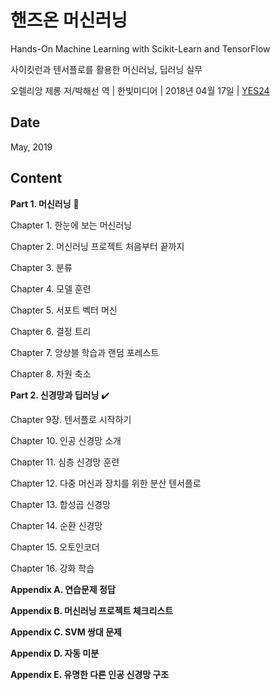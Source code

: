 # 핸즈온 머신러닝

Hands-On Machine Learning with Scikit-Learn and TensorFlow

사이킷런과 텐서플로를 활용한 머신러닝, 딥러닝 실무

오렐리앙 제롱 저/박해선 역 | 한빛미디어 | 2018년 04월 17일 | [YES24](http://www.yes24.com/Product/Goods/59878826)

## Date

May, 2019

## Content

**Part 1. 머신러닝** :construction:

Chapter 1. 한눈에 보는 머신러닝

Chapter 2. 머신러닝 프로젝트 처음부터 끝까지

Chapter 3. 분류

Chapter 4. 모델 훈련

Chapter 5. 서포트 벡터 머신

Chapter 6. 결정 트리

Chapter 7. 앙상블 학습과 랜덤 포레스트

Chapter 8. 차원 축소

**Part 2. 신경망과 딥러닝** :heavy_check_mark:

Chapter 9장. 텐서플로 시작하기

Chapter 10. 인공 신경망 소개

Chapter 11. 심층 신경망 훈련

Chapter 12. 다중 머신과 장치를 위한 분산 텐서플로

Chapter 13. 합성곱 신경망

Chapter 14. 순환 신경망

Chapter 15. 오토인코더

Chapter 16. 강화 학습

**Appendix A. 연습문제 정답**

**Appendix B. 머신러닝 프로젝트 체크리스트**

**Appendix C. SVM 쌍대 문제**

**Appendix D. 자동 미분**

**Appendix E. 유명한 다른 인공 신경망 구조**

&nbsp; &nbsp; &nbsp; &nbsp; 
